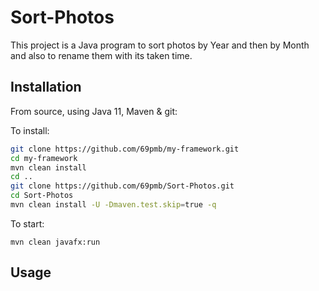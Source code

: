 # Sort-Photos
This project is a Java program to sort photos by Year and then by Month and also to rename them with its taken time.

## Installation

From source, using Java 11, Maven & git:  

To install:  

```bash
git clone https://github.com/69pmb/my-framework.git
cd my-framework
mvn clean install
cd ..
git clone https://github.com/69pmb/Sort-Photos.git
cd Sort-Photos
mvn clean install -U -Dmaven.test.skip=true -q
```
To start:  

`mvn clean javafx:run`

## Usage

